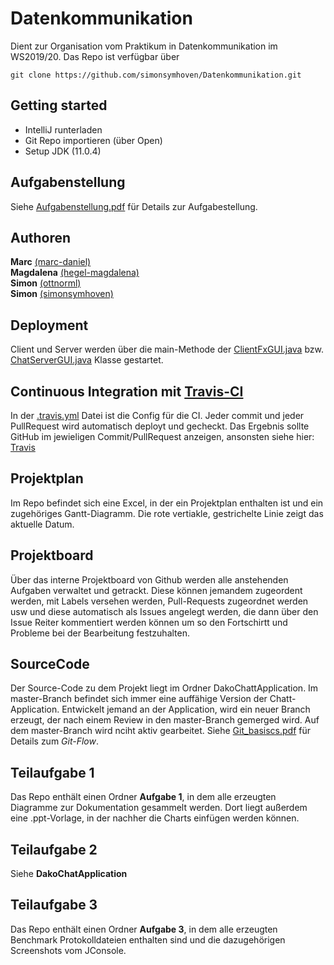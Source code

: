 # Datenkommunikation
Dient zur Organisation vom Praktikum in Datenkommunikation im WS2019/20.
Das Repo ist verfügbar über

```
git clone https://github.com/simonsymhoven/Datenkommunikation.git 
```

## Getting started
- IntelliJ runterladen
- Git Repo importieren (über Open)
- Setup JDK (11.0.4)

## Aufgabenstellung

Siehe [Aufgabenstellung.pdf](Aufgabenstellung_Studienarbeit_Datenkommunikation_WS_19_20.pdf) für Details zur Aufgabestellung.

## Authoren
**Marc** [(marc-daniel)](https://github.com/marc-daniel)<br>
**Magdalena** [(hegel-magdalena)](https://github.com/hegel-magdalena)<br>
**Simon** [(ottnorml)](https://github.com/ottnorml) <br>
**Simon** [(simonsymhoven)](https://github.com/simonsymhoven) <br> 

## Deployment
Client und Server werden über die main-Methode der [ClientFxGUI.java](DakoChatApplication_Graddle/src/main/java/edu/hm/dako/chat/client/ClientFxGUI.java) bzw. [ChatServerGUI.java](DakoChatApplication_Graddle/src/main/java/edu/hm/dako/chat/server/ChatServerGUI.java) Klasse gestartet.

## Continuous Integration mit [Travis-CI](https://travis-ci.com)
In der [.travis.yml](.travis.yml) Datei ist die Config für die CI. Jeder commit und jeder PullRequest wird automatisch deployt und gecheckt. Das Ergebnis sollte GitHub im jewieligen Commit/PullRequest anzeigen, ansonsten siehe hier: [Travis](https://travis-ci.com/simonsymhoven/Datenkommunikation)

## Projektplan
Im Repo befindet sich eine Excel, in der ein Projektplan enthalten ist und ein zugehöriges Gantt-Diagramm. Die rote vertiakle, gestrichelte Linie zeigt das aktuelle Datum.

## Projektboard
Über das interne Projektboard von Github werden alle anstehenden Aufgaben verwaltet und getrackt. Diese können jemandem zugeordent werden, mit Labels versehen werden, Pull-Requests zugeordnet werden usw und diese automatisch als Issues angelegt werden, die dann über den Issue Reiter kommentiert werden können um so den Fortschirtt und Probleme bei der Bearbeitung festzuhalten.

## SourceCode
Der Source-Code zu dem Projekt liegt im Ordner DakoChattApplication.
Im master-Branch befindet sich immer eine auffähige Version der Chatt-Application. Entwickelt jemand an der Application, wird ein neuer Branch erzeugt, der nach einem Review in den master-Branch gemerged wird. Auf dem master-Branch wird nciht aktiv gearbeitet. Siehe [Git_basiscs.pdf](Git_basics.pdf) für Details zum *Git-Flow*.

## Teilaufgabe 1
Das Repo enthält einen Ordner **Aufgabe 1**, in dem alle erzeugten Diagramme zur Dokumentation gesammelt werden. Dort liegt außerdem eine .ppt-Vorlage, in der nachher die Charts einfügen werden können.

## Teilaufgabe 2
Siehe **DakoChatApplication**

## Teilaufgabe 3
Das Repo enthält einen Ordner **Aufgabe 3**, in dem alle erzeugten Benchmark Protokolldateien enthalten sind und die dazugehörigen Screenshots vom JConsole.

